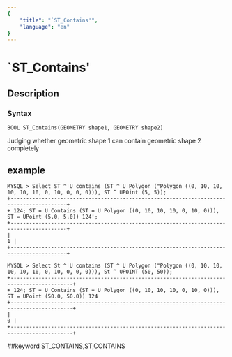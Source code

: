 ```yaml
---
{
    "title": "`ST_Contains'",
    "language": "en"
}
---
```


# `ST_Contains'
## Description
### Syntax

`BOOL ST_Contains(GEOMETRY shape1, GEOMETRY shape2)`


Judging whether geometric shape 1 can contain geometric shape 2 completely

## example

```
MYSQL > Select ST ^ U contains (ST ^ U Polygon ("Polygon ((0, 10, 10, 10, 10, 10, 0, 10, 0, 0, 0))), ST ^ UPOint (5, 5));
+----------------------------------------------------------------------------------------+
+ 124; ST = U Contains (ST = U Polygon ((0, 10, 10, 10, 0, 10, 0))), ST = UPoint (5.0, 5.0)) 124';
+----------------------------------------------------------------------------------------+
|                                                                                      1 |
+----------------------------------------------------------------------------------------+

MYSQL > Select St ^ U contains (ST ^ U Polygon ("Polygon ((0, 10, 10, 10, 10, 10, 0, 10, 0, 0, 0))), St ^ UPOINT (50, 50));
+------------------------------------------------------------------------------------------+
+ 124; ST = U Contains (ST = U Polygon ((0, 10, 10, 10, 0, 10, 0))), ST = UPoint (50.0, 50.0)) 124
+------------------------------------------------------------------------------------------+
|                                                                                        0 |
+------------------------------------------------------------------------------------------+
```
##keyword
ST_CONTAINS,ST,CONTAINS
